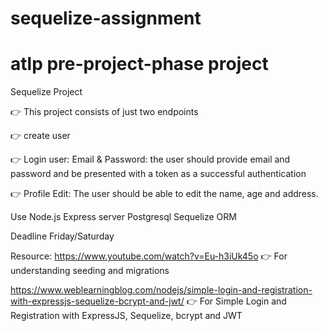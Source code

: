 # sequelize-assignment
# atlp pre-project-phase project

Sequelize Project

👉  This project consists of just two endpoints

👉  create user

👉  Login user: Email & Password: the user should provide email and password and be presented with a token as a successful  authentication

👉  Profile Edit: The user should be able to edit the name, age and address.

Use
Node.js
Express server
Postgresql
Sequelize ORM

Deadline Friday/Saturday

Resource: https://www.youtube.com/watch?v=Eu-h3iUk45o  👉 For understanding seeding and migrations

https://www.weblearningblog.com/nodejs/simple-login-and-registration-with-expressjs-sequelize-bcrypt-and-jwt/
 👉 For Simple Login and Registration with ExpressJS, Sequelize, bcrypt and JWT
